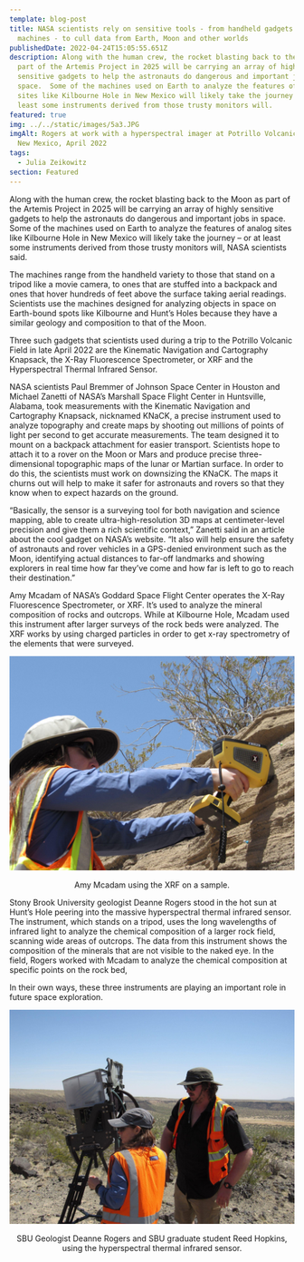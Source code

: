 ```yaml
---
template: blog-post
title: NASA scientists rely on sensitive tools - from handheld gadgets to bulky
  machines - to cull data from Earth, Moon and other worlds
publishedDate: 2022-04-24T15:05:55.651Z
description: Along with the human crew, the rocket blasting back to the Moon as
  part of the Artemis Project in 2025 will be carrying an array of highly
  sensitive gadgets to help the astronauts do dangerous and important jobs in
  space.  Some of the machines used on Earth to analyze the features of analog
  sites like Kilbourne Hole in New Mexico will likely take the journey – or at
  least some instruments derived from those trusty monitors will.
featured: true
img: ../../static/images/5a3.JPG
imgAlt: Rogers at work with a hyperspectral imager at Potrillo Volcanic Field in
  New Mexico, April 2022
tags:
  - Julia Zeikowitz
section: Featured
---
```

Along with the human crew, the rocket blasting back to the Moon as part of the Artemis Project in 2025 will be carrying an array of highly sensitive gadgets to help the astronauts do dangerous and important jobs in space.  Some of the machines used on Earth to analyze the features of analog sites like Kilbourne Hole in New Mexico will likely take the journey – or at least some instruments derived from those trusty monitors will, NASA scientists said.

The machines range from the handheld variety to those that stand on a tripod like a movie camera, to ones that are stuffed into a backpack and ones that hover hundreds of feet above the surface taking aerial readings. Scientists use the machines designed for analyzing objects in space on Earth-bound spots like Kilbourne and Hunt’s Holes because they have a similar geology and composition to that of the Moon.

Three such gadgets that scientists used during a trip to the Potrillo Volcanic Field in late April 2022 are the Kinematic Navigation and Cartography Knapsack, the X-Ray Fluorescence Spectrometer, or XRF and the Hyperspectral Thermal Infrared Sensor. 

NASA scientists Paul Bremmer of Johnson Space Center in Houston and Michael Zanetti of NASA’s Marshall Space Flight Center in Huntsville, Alabama, took measurements with the Kinematic Navigation and Cartography Knapsack, nicknamed KNaCK, a precise instrument used to analyze topography and create maps by shooting out millions of points of light per second to get accurate measurements. The team designed it to mount on a backpack attachment for easier transport. Scientists hope to attach it to a rover on the Moon or Mars and produce precise three-dimensional topographic maps of the lunar or Martian surface. In order to do this, the scientists must work on downsizing the KNaCK. The maps it churns out will help to make it safer for astronauts and rovers so that they know when to expect hazards on the ground.

“Basically, the sensor is a surveying tool for both navigation and science mapping, able to create ultra-high-resolution 3D maps at centimeter-level precision and give them a rich scientific context,” Zanetti said in an article about the cool gadget on NASA’s website. “It also will help ensure the safety of astronauts and rover vehicles in a GPS-denied environment such as the Moon, identifying actual distances to far-off landmarks and showing explorers in real time how far they’ve come and how far is left to go to reach their destination.”

Amy Mcadam of NASA’s Goddard Space Flight Center operates the X-Ray Fluorescence Spectrometer, or XRF. It’s used to analyze the mineral composition of rocks and outcrops. While at Kilbourne Hole, Mcadam used this instrument after larger surveys of the rock beds were analyzed. The XRF works by using charged particles in order to get x-ray spectrometry of the elements that were surveyed.

![Amy Macadam using the XR on a sample.F](../../static/images/2c1.jpg "Amy Mcadam using the XRF on a sample.")

<figcaption class="rr-caption" align="center">Amy Mcadam using the XRF on a sample.</figcaption>

Stony Brook University geologist Deanne Rogers stood in the hot sun at Hunt’s Hole peering into the massive hyperspectral thermal infrared sensor. The instrument, which stands on a tripod, uses the long wavelengths of infrared light to analyze the chemical composition of a larger rock field, scanning wide areas of outcrops. The data from this instrument shows the composition of the minerals that are not visible to the naked eye. In the field, Rogers worked with Mcadam to analyze the chemical composition at specific points on the rock bed,

In their own ways, these three instruments are playing an important role in 
future space exploration.

![Deanne Rogers and SBU graduate student Reed Hopkins, using the hyperspectral thermal infrared sensor.](../../static/images/2c2.jpg "Deanne Rogers and SBU graduate student Reed Hopkins, using the hyperspectral thermal infrared sensor")

<figcaption class="rr-caption" align="center">SBU Geologist Deanne Rogers and SBU graduate student Reed Hopkins, using the hyperspectral thermal infrared sensor.</figcaption>